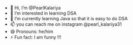 - 👋 Hi, I’m @PearlKalariya
- 👀 I’m interested in learning DSA
- 🌱 I’m currently learning Java so that it is easy to do DSA
- 📫 you can reach me on instagram @pearl_kalariya31
- 😄 Pronouns: he/him
- ⚡ Fun fact: I am funny !!!
